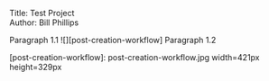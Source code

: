 Title: Test Project  
Author: Bill Phillips

Paragraph 1.1
	![][post-creation-workflow]
Paragraph 1.2



[post-creation-workflow]: post-creation-workflow.jpg width=421px height=329px